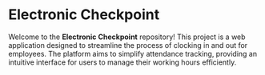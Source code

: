 # Electronic Checkpoint

Welcome to the **Electronic Checkpoint** repository! This project is a web application designed to streamline the process of clocking in and out for employees. The platform aims to simplify attendance tracking, providing an intuitive interface for users to manage their working hours efficiently.
